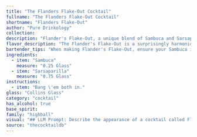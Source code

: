 ```yaml
---
title: "The Flanders Flake-Out Cocktail"
fullname: "The Flanders Flake-Out Cocktail"
shortname: "Flanders Flake-Out"
author: "Pure Drinkology"
collection:
description: "Flander's Flake-Out, a unique blend of Sambuca and Sarsaparilla, belongs to the liqueur-based cocktail family. Its origin likely stems from the 19th century, a time when sarsaparilla was a popular American soda and Sambuca was gaining traction in Europe. "
flavor_description: "The Flander's Flake-Out is a surprisingly harmonious blend of sweetness and spice. The Sambuca's licorice and anise notes dance with the Sarsaparilla's root beer-like sweetness, creating a complex flavor profile that is both refreshing and intriguing. The finish is long and lingering, leaving you wanting more. "
bartender_tips: "When making Flander's Flake-Out, ensure your Sambuca is chilled, but not frozen. This will allow for easier mixing and prevent dilution. Use a high-quality Sarsaparilla for a richer, more complex flavor.  Chill the glass beforehand for an extra touch of refreshment.  Stir gently to avoid over-dilution and preserve the Sambuca's delicate aroma. Garnish with a star anise for a visual and aromatic flourish. "
ingredients:
  - item: "Sambuca"
    measure: "0.25 Glass"
  - item: "Sarsaparilla"
    measure: "0.75 Glass"
instructions:
  - item: "Bang \'em both in."
glass: "Collins Glass"
category: "cocktail"
has_alcohol: true
base_spirit:
family: "highball"
visual: "## LLM Prompt: Describe the appearance of a cocktail called Flander's Flake-Out**Context:**This cocktail is made with Sambuca and Sarsaparilla. **Prompt:**Imagine a cocktail glass filled with a deep, alluring shade of licorice black. The liquid shimmers slightly, revealing a subtle, almost ethereal, blue hue when held to the light. Tiny bubbles rise from the depths, like whispers of the anise-infused spirit.  Atop this captivating base sits a layer of sarsaparilla, its amber color like a sunset over a forgotten woodland. The two layers are distinct yet beautifully intertwined, creating a mesmerizing visual experience. **Additional Details:*** Consider mentioning any garnishes used. * Describe the texture of the drink - is it smooth and creamy, or slightly viscous? * If there are any other visual details, such as ice or condensation on the glass, include them. "
source: "thecocktaildb"
---
```


